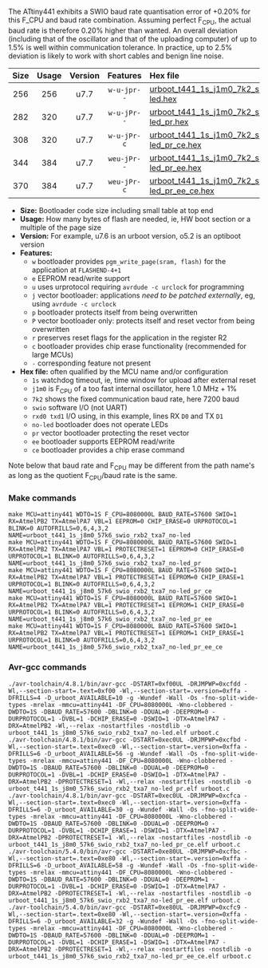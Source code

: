 The ATtiny441 exhibits a SWIO baud rate quantisation error of +0.20% for this F_CPU and baud rate combination. Assuming perfect F<sub>CPU</sub>, the actual baud rate is therefore 0.20% higher than wanted. An overall deviation (including that of the oscillator and that of the uploading computer) of up to 1.5% is well within communication tolerance. In practice, up to 2.5% deviation is likely to work with short cables and benign line noise.

|Size|Usage|Version|Features|Hex file|
|:-:|:-:|:-:|:-:|:--|
|256|256|u7.7|`w-u-jpr--`|[urboot_t441_1s_j1m0_7k2_swio_rxb2_txa7_no-led.hex](https://raw.githubusercontent.com/stefanrueger/urboot.hex/main/mcus/attiny441/watchdog_1_s/internal_oscillator%2B1%25/%2B1m000000_hz/%2B%2B%2B7k2_baud/uart0_alt1_rxb2_txa7/no-led/urboot_t441_1s_j1m0_7k2_swio_rxb2_txa7_no-led.hex)|
|282|320|u7.7|`w-u-jPr--`|[urboot_t441_1s_j1m0_7k2_swio_rxb2_txa7_no-led_pr.hex](https://raw.githubusercontent.com/stefanrueger/urboot.hex/main/mcus/attiny441/watchdog_1_s/internal_oscillator%2B1%25/%2B1m000000_hz/%2B%2B%2B7k2_baud/uart0_alt1_rxb2_txa7/no-led/urboot_t441_1s_j1m0_7k2_swio_rxb2_txa7_no-led_pr.hex)|
|308|320|u7.7|`w-u-jPr-c`|[urboot_t441_1s_j1m0_7k2_swio_rxb2_txa7_no-led_pr_ce.hex](https://raw.githubusercontent.com/stefanrueger/urboot.hex/main/mcus/attiny441/watchdog_1_s/internal_oscillator%2B1%25/%2B1m000000_hz/%2B%2B%2B7k2_baud/uart0_alt1_rxb2_txa7/no-led/urboot_t441_1s_j1m0_7k2_swio_rxb2_txa7_no-led_pr_ce.hex)|
|344|384|u7.7|`weu-jPr--`|[urboot_t441_1s_j1m0_7k2_swio_rxb2_txa7_no-led_pr_ee.hex](https://raw.githubusercontent.com/stefanrueger/urboot.hex/main/mcus/attiny441/watchdog_1_s/internal_oscillator%2B1%25/%2B1m000000_hz/%2B%2B%2B7k2_baud/uart0_alt1_rxb2_txa7/no-led/urboot_t441_1s_j1m0_7k2_swio_rxb2_txa7_no-led_pr_ee.hex)|
|370|384|u7.7|`weu-jPr-c`|[urboot_t441_1s_j1m0_7k2_swio_rxb2_txa7_no-led_pr_ee_ce.hex](https://raw.githubusercontent.com/stefanrueger/urboot.hex/main/mcus/attiny441/watchdog_1_s/internal_oscillator%2B1%25/%2B1m000000_hz/%2B%2B%2B7k2_baud/uart0_alt1_rxb2_txa7/no-led/urboot_t441_1s_j1m0_7k2_swio_rxb2_txa7_no-led_pr_ee_ce.hex)|

- **Size:** Bootloader code size including small table at top end
- **Usage:** How many bytes of flash are needed, ie, HW boot section or a multiple of the page size
- **Version:** For example, u7.6 is an urboot version, o5.2 is an optiboot version
- **Features:**
  + `w` bootloader provides `pgm_write_page(sram, flash)` for the application at `FLASHEND-4+1`
  + `e` EEPROM read/write support
  + `u` uses urprotocol requiring `avrdude -c urclock` for programming
  + `j` vector bootloader: applications *need to be patched externally*, eg, using `avrdude -c urclock`
  + `p` bootloader protects itself from being overwritten
  + `P` vector bootloader only: protects itself and reset vector from being overwritten
  + `r` preserves reset flags for the application in the register R2
  + `c` bootloader provides chip erase functionality (recommended for large MCUs)
  + `-` corresponding feature not present
- **Hex file:** often qualified by the MCU name and/or configuration
  + `1s` watchdog timeout, ie, time window for upload after external reset
  + `j1m0` is F<sub>CPU</sub> of a too fast internal oscillator, here 1.0 MHz + 1%
  + `7k2` shows the fixed communication baud rate, here 7200 baud
  + `swio` software I/O (not UART)
  + `rxd0 txd1` I/O using, in this example, lines RX `D0` and TX `D1`
  + `no-led` bootloader does not operate LEDs
  + `pr` vector bootloader protecting the reset vector
  + `ee` bootloader supports EEPROM read/write
  + `ce` bootloader provides a chip erase command


Note below that baud rate and F<sub>CPU</sub> may be different from the path name's as long as the quotient F<sub>CPU</sub>/baud rate is the same.

### Make commands
```
make MCU=attiny441 WDTO=1S F_CPU=8080000L BAUD_RATE=57600 SWIO=1 RX=AtmelPB2 TX=AtmelPA7 VBL=1 EEPROM=0 CHIP_ERASE=0 URPROTOCOL=1 BLINK=0 AUTOFRILLS=0,6,4,3,2 NAME=urboot_t441_1s_j8m0_57k6_swio_rxb2_txa7_no-led
make MCU=attiny441 WDTO=1S F_CPU=8080000L BAUD_RATE=57600 SWIO=1 RX=AtmelPB2 TX=AtmelPA7 VBL=1 PROTECTRESET=1 EEPROM=0 CHIP_ERASE=0 URPROTOCOL=1 BLINK=0 AUTOFRILLS=0,6,4,3,2 NAME=urboot_t441_1s_j8m0_57k6_swio_rxb2_txa7_no-led_pr
make MCU=attiny441 WDTO=1S F_CPU=8080000L BAUD_RATE=57600 SWIO=1 RX=AtmelPB2 TX=AtmelPA7 VBL=1 PROTECTRESET=1 EEPROM=0 CHIP_ERASE=1 URPROTOCOL=1 BLINK=0 AUTOFRILLS=0,6,4,3,2 NAME=urboot_t441_1s_j8m0_57k6_swio_rxb2_txa7_no-led_pr_ce
make MCU=attiny441 WDTO=1S F_CPU=8080000L BAUD_RATE=57600 SWIO=1 RX=AtmelPB2 TX=AtmelPA7 VBL=1 PROTECTRESET=1 EEPROM=1 CHIP_ERASE=0 URPROTOCOL=1 BLINK=0 AUTOFRILLS=0,6,4,3,2 NAME=urboot_t441_1s_j8m0_57k6_swio_rxb2_txa7_no-led_pr_ee
make MCU=attiny441 WDTO=1S F_CPU=8080000L BAUD_RATE=57600 SWIO=1 RX=AtmelPB2 TX=AtmelPA7 VBL=1 PROTECTRESET=1 EEPROM=1 CHIP_ERASE=1 URPROTOCOL=1 BLINK=0 AUTOFRILLS=0,6,4,3,2 NAME=urboot_t441_1s_j8m0_57k6_swio_rxb2_txa7_no-led_pr_ee_ce
```

### Avr-gcc commands
```
./avr-toolchain/4.8.1/bin/avr-gcc -DSTART=0xf00UL -DRJMPWP=0xcfdd -Wl,--section-start=.text=0xf00 -Wl,--section-start=.version=0xffa -DFRILLS=4 -D_urboot_AVAILABLE=10 -g -Wundef -Wall -Os -fno-split-wide-types -mrelax -mmcu=attiny441 -DF_CPU=8080000L -Wno-clobbered -DWDTO=1S -DBAUD_RATE=57600 -DBLINK=0 -DDUAL=0 -DEEPROM=0 -DURPROTOCOL=1 -DVBL=1 -DCHIP_ERASE=0 -DSWIO=1 -DTX=AtmelPA7 -DRX=AtmelPB2 -Wl,--relax -nostartfiles -nostdlib -o urboot_t441_1s_j8m0_57k6_swio_rxb2_txa7_no-led.elf urboot.c
./avr-toolchain/4.8.1/bin/avr-gcc -DSTART=0xec0UL -DRJMPWP=0xcfbd -Wl,--section-start=.text=0xec0 -Wl,--section-start=.version=0xffa -DFRILLS=6 -D_urboot_AVAILABLE=56 -g -Wundef -Wall -Os -fno-split-wide-types -mrelax -mmcu=attiny441 -DF_CPU=8080000L -Wno-clobbered -DWDTO=1S -DBAUD_RATE=57600 -DBLINK=0 -DDUAL=0 -DEEPROM=0 -DURPROTOCOL=1 -DVBL=1 -DCHIP_ERASE=0 -DSWIO=1 -DTX=AtmelPA7 -DRX=AtmelPB2 -DPROTECTRESET=1 -Wl,--relax -nostartfiles -nostdlib -o urboot_t441_1s_j8m0_57k6_swio_rxb2_txa7_no-led_pr.elf urboot.c
./avr-toolchain/4.8.1/bin/avr-gcc -DSTART=0xec0UL -DRJMPWP=0xcfca -Wl,--section-start=.text=0xec0 -Wl,--section-start=.version=0xffa -DFRILLS=6 -D_urboot_AVAILABLE=30 -g -Wundef -Wall -Os -fno-split-wide-types -mrelax -mmcu=attiny441 -DF_CPU=8080000L -Wno-clobbered -DWDTO=1S -DBAUD_RATE=57600 -DBLINK=0 -DDUAL=0 -DEEPROM=0 -DURPROTOCOL=1 -DVBL=1 -DCHIP_ERASE=1 -DSWIO=1 -DTX=AtmelPA7 -DRX=AtmelPB2 -DPROTECTRESET=1 -Wl,--relax -nostartfiles -nostdlib -o urboot_t441_1s_j8m0_57k6_swio_rxb2_txa7_no-led_pr_ce.elf urboot.c
./avr-toolchain/5.4.0/bin/avr-gcc -DSTART=0xe80UL -DRJMPWP=0xcfbc -Wl,--section-start=.text=0xe80 -Wl,--section-start=.version=0xffa -DFRILLS=6 -D_urboot_AVAILABLE=58 -g -Wundef -Wall -Os -fno-split-wide-types -mrelax -mmcu=attiny441 -DF_CPU=8080000L -Wno-clobbered -DWDTO=1S -DBAUD_RATE=57600 -DBLINK=0 -DDUAL=0 -DEEPROM=1 -DURPROTOCOL=1 -DVBL=1 -DCHIP_ERASE=0 -DSWIO=1 -DTX=AtmelPA7 -DRX=AtmelPB2 -DPROTECTRESET=1 -Wl,--relax -nostartfiles -nostdlib -o urboot_t441_1s_j8m0_57k6_swio_rxb2_txa7_no-led_pr_ee.elf urboot.c
./avr-toolchain/5.4.0/bin/avr-gcc -DSTART=0xe80UL -DRJMPWP=0xcfc9 -Wl,--section-start=.text=0xe80 -Wl,--section-start=.version=0xffa -DFRILLS=6 -D_urboot_AVAILABLE=32 -g -Wundef -Wall -Os -fno-split-wide-types -mrelax -mmcu=attiny441 -DF_CPU=8080000L -Wno-clobbered -DWDTO=1S -DBAUD_RATE=57600 -DBLINK=0 -DDUAL=0 -DEEPROM=1 -DURPROTOCOL=1 -DVBL=1 -DCHIP_ERASE=1 -DSWIO=1 -DTX=AtmelPA7 -DRX=AtmelPB2 -DPROTECTRESET=1 -Wl,--relax -nostartfiles -nostdlib -o urboot_t441_1s_j8m0_57k6_swio_rxb2_txa7_no-led_pr_ee_ce.elf urboot.c
```


